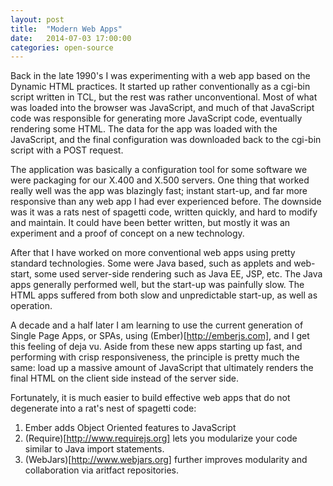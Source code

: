 ```yaml
---
layout: post
title:  "Modern Web Apps"
date:   2014-07-03 17:00:00
categories: open-source
---
```


Back in the late 1990's I was experimenting with a web app based on the Dynamic HTML practices.
It started up rather conventionally as a cgi-bin script written in TCL, but the rest was rather
unconventional. Most of what was loaded into the browser was JavaScript, and much of that JavaScript
code was responsible for generating more JavaScript code, eventually rendering some HTML. The data
for the app was loaded with the JavaScript, and the final configuration was downloaded back to the
cgi-bin script with a POST request.

The application was basically a configuration tool for some software we were packaging for our
X.400 and X.500 servers. One thing that worked really well was the app was blazingly fast;
instant start-up, and far more responsive than any web app I had ever experienced before.
The downside was it was a rats nest of spagetti code, written quickly, and hard to modify and
maintain. It could have been better written, but mostly it was an experiment and a proof of
concept on a new technology.

After that I have worked on more conventional web apps using pretty standard technologies.
Some were Java based, such as applets and web-start, some used server-side rendering such as
Java EE, JSP, etc. The Java apps generally performed well, but the start-up was painfully slow.
The HTML apps suffered from both slow and unpredictable start-up, as well as operation.

A decade and a half later I am learning to use the current generation of Single Page Apps,
or SPAs, using (Ember)[http://emberjs.com], and I get this feeling of deja vu. Aside from
these new apps starting up fast, and performing with crisp responsiveness, the principle is
pretty much the same: load up a massive amount of JavaScript that ultimately renders the final
HTML on the client side instead of the server side.

Fortunately, it is much easier to build effective web apps that do not degenerate into a
rat's nest of spagetti code:
1. Ember adds Object Oriented features to JavaScript
2. (Require)[http://www.requirejs.org] lets you modularize your code similar to Java import
statements.
3. (WebJars)[http://www.webjars.org] further improves modularity and collaboration via
aritfact repositories.

